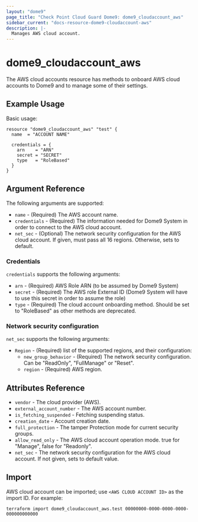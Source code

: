 ```yaml
---
layout: "dome9"
page_title: "Check Point Cloud Guard Dome9: dome9_cloudaccount_aws"
sidebar_current: "docs-resource-dome9-cloudaccount-aws"
description: |-
  Manages AWS cloud account.
---
```


# dome9_cloudaccount_aws

The AWS cloud accounts resource has methods to onboard AWS cloud accounts to Dome9 and to manage some of their settings.

## Example Usage

Basic usage:

```hcl
resource "dome9_cloudaccount_aws" "test" {
  name  = "ACCOUNT NAME"
 
  credentials = {
    arn    = "ARN"
    secret = "SECRET"
    type   = "RoleBased"
  }
}
```

## Argument Reference

The following arguments are supported:

* `name` - (Required) The AWS account name.
* `credentials` - (Required) The information needed for Dome9 System in order to connect to the AWS cloud account.
* `net_sec` -  (Optional) The network security configuration for the AWS cloud account. If given, must pass all 16 regions. Otherwise, sets to default.

### Credentials

`credentials` supports the following arguments:

* `arn` - (Required) AWS Role ARN (to be assumed by Dome9 System)
* `secret` - (Required) The AWS role External ID (Dome9 System will have to use this secret in order to assume the role)
* `type` - (Required) The cloud account onboarding method. Should be set to "RoleBased" as other methods are deprecated.

### Network security configuration

`net_sec` supports the following arguments:

* `Region` - (Required) list of the supported regions, and their configuration:
    * `new_group_behavior` - (Required) The network security configuration. Can be "ReadOnly", "FullManage" or "Reset".
    * `region` - (Required) AWS region.

## Attributes Reference

* `vendor` - The cloud provider (AWS).
* `external_account_number` - The AWS account number.
* `is_fetching_suspended` - Fetching suspending status.
* `creation_date` - Account creation date.
* `full_protection` - The tamper Protection mode for current security groups.
* `allow_read_only` - The AWS cloud account operation mode. true for "Manage", false for "Readonly".
* `net_sec` - The network security configuration for the AWS cloud account. If not given, sets to default value.

## Import

AWS cloud account can be imported; use `<AWS CLOUD ACCOUNT ID>` as the import ID. For example:

```shell
terraform import dome9_cloudaccount_aws.test 00000000-0000-0000-0000-000000000000
```
